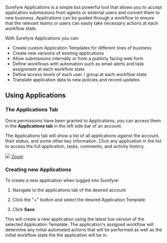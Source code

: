 Surefyre Applications is a simple but powerful tool that allows you to accept application submissions from agents or external users and convert them to new business. Applications can be guided through a workflow to ensure that the relevant teams or users can easily take necessary actions at each workflow state.

With Surefyre Applications you can:
* Create custom Application Templates for different lines of business
* Create new versions of existing applications 
* Allow submissions internally or from a publicly facing web form
* Define workflows with automation such as email alerts and task assignment at each workflow state
* Define access levels of each user / group at each workflow state
* Translate application data to new policies and record updates

## Using Applications

### The Applications Tab
Once permissions have been granted to Applications, you can access them in the **Applications tab** in the left side bar of an account.

The Applications tab will show a list of all applications against the account, their status, and some other key information. Click any application in the list to access the full application, tasks, comments, and activity history.

![](https://user-images.githubusercontent.com/31252743/41797783-31d0915a-7620-11e8-999a-bdfb186912aa.png)
[Zoom](https://user-images.githubusercontent.com/31252743/41797783-31d0915a-7620-11e8-999a-bdfb186912aa.png)

### Creating new Applications

To create a new application when logged into Surefyre:

1. Navigate to the applications tab of the desired account

2. Click the "+" button and select the desired Application Template

3. Click **Save**

This will create a new application using the latest live version of the selected Application Template. The application's assigned workflow will determine any initial automated actions that will be performed as well as the initial workflow state the the application will be in.